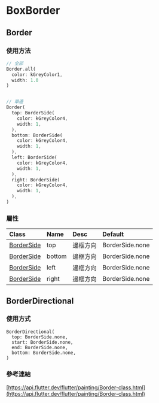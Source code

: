 # BoxBorder

## Border

### 使用方法

```dart
// 全部
Border.all(
  color: kGreyColor1, 
  width: 1.0
)


// 單邊
Border(
  top: BorderSide(
    color: kGreyColor4, 
    width: 1,
  ),
  bottom: BorderSide(
    color: kGreyColor4, 
    width: 1,
  ),
  left: BorderSide(
    color: kGreyColor4, 
    width: 1,
  ),
  right: BorderSide(
    color: kGreyColor4, 
    width: 1,
  ),
)
```

### 屬性

| Class | Name | Desc | Default |
| :--- | :--- | :--- | :--- |
| [BorderSide](border-side.md) | top | 邊框方向 | BorderSide.none |
| [BorderSide](border-side.md) | bottom | 邊框方向 | BorderSide.none |
| [BorderSide](border-side.md) | left | 邊框方向 | BorderSide.none |
| [BorderSide](border-side.md) | right | 邊框方向 | BorderSide.none |

## BorderDirectional

### 使用方式

```text
BorderDirectional(
  top: BorderSide.none,
  start: BorderSide.none,
  end: BorderSide.none,
  bottom: BorderSide.none,
)
```



### 參考連結

[https://api.flutter.dev/flutter/painting/Border-class.html](https://api.flutter.dev/flutter/painting/Border-class.html)

